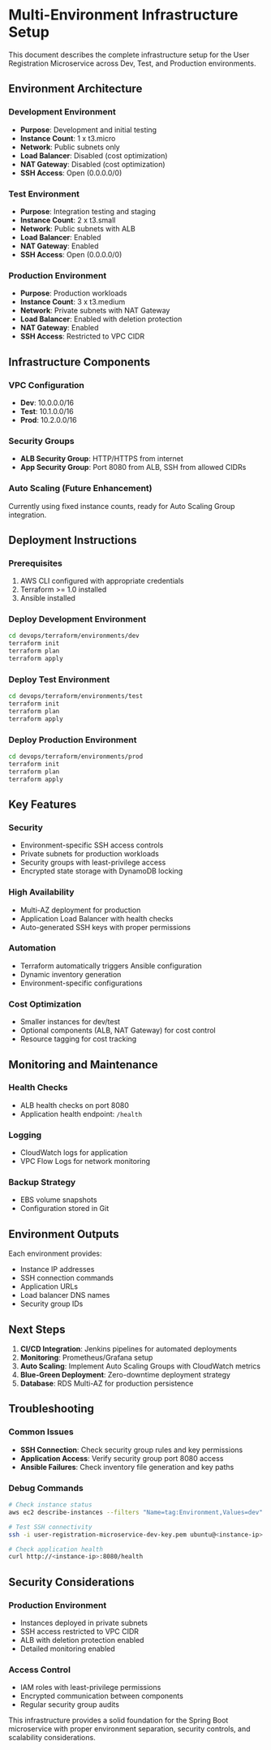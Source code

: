 # Multi-Environment Infrastructure Setup

This document describes the complete infrastructure setup for the User Registration Microservice across Dev, Test, and Production environments.

## Environment Architecture

### Development Environment
- **Purpose**: Development and initial testing
- **Instance Count**: 1 x t3.micro
- **Network**: Public subnets only
- **Load Balancer**: Disabled (cost optimization)
- **NAT Gateway**: Disabled (cost optimization)
- **SSH Access**: Open (0.0.0.0/0)

### Test Environment
- **Purpose**: Integration testing and staging
- **Instance Count**: 2 x t3.small
- **Network**: Public subnets with ALB
- **Load Balancer**: Enabled
- **NAT Gateway**: Enabled
- **SSH Access**: Open (0.0.0.0/0)

### Production Environment
- **Purpose**: Production workloads
- **Instance Count**: 3 x t3.medium
- **Network**: Private subnets with NAT Gateway
- **Load Balancer**: Enabled with deletion protection
- **NAT Gateway**: Enabled
- **SSH Access**: Restricted to VPC CIDR

## Infrastructure Components

### VPC Configuration
- **Dev**: 10.0.0.0/16
- **Test**: 10.1.0.0/16
- **Prod**: 10.2.0.0/16

### Security Groups
- **ALB Security Group**: HTTP/HTTPS from internet
- **App Security Group**: Port 8080 from ALB, SSH from allowed CIDRs

### Auto Scaling (Future Enhancement)
Currently using fixed instance counts, ready for Auto Scaling Group integration.

## Deployment Instructions

### Prerequisites
1. AWS CLI configured with appropriate credentials
2. Terraform >= 1.0 installed
3. Ansible installed

### Deploy Development Environment
```bash
cd devops/terraform/environments/dev
terraform init
terraform plan
terraform apply
```

### Deploy Test Environment
```bash
cd devops/terraform/environments/test
terraform init
terraform plan
terraform apply
```

### Deploy Production Environment
```bash
cd devops/terraform/environments/prod
terraform init
terraform plan
terraform apply
```

## Key Features

### Security
- Environment-specific SSH access controls
- Private subnets for production workloads
- Security groups with least-privilege access
- Encrypted state storage with DynamoDB locking

### High Availability
- Multi-AZ deployment for production
- Application Load Balancer with health checks
- Auto-generated SSH keys with proper permissions

### Automation
- Terraform automatically triggers Ansible configuration
- Dynamic inventory generation
- Environment-specific configurations

### Cost Optimization
- Smaller instances for dev/test
- Optional components (ALB, NAT Gateway) for cost control
- Resource tagging for cost tracking

## Monitoring and Maintenance

### Health Checks
- ALB health checks on port 8080
- Application health endpoint: `/health`

### Logging
- CloudWatch logs for application
- VPC Flow Logs for network monitoring

### Backup Strategy
- EBS volume snapshots
- Configuration stored in Git

## Environment Outputs

Each environment provides:
- Instance IP addresses
- SSH connection commands
- Application URLs
- Load balancer DNS names
- Security group IDs

## Next Steps

1. **CI/CD Integration**: Jenkins pipelines for automated deployments
2. **Monitoring**: Prometheus/Grafana setup
3. **Auto Scaling**: Implement Auto Scaling Groups with CloudWatch metrics
4. **Blue-Green Deployment**: Zero-downtime deployment strategy
5. **Database**: RDS Multi-AZ for production persistence

## Troubleshooting

### Common Issues
- **SSH Connection**: Check security group rules and key permissions
- **Application Access**: Verify security group port 8080 access
- **Ansible Failures**: Check inventory file generation and key paths

### Debug Commands
```bash
# Check instance status
aws ec2 describe-instances --filters "Name=tag:Environment,Values=dev"

# Test SSH connectivity
ssh -i user-registration-microservice-dev-key.pem ubuntu@<instance-ip>

# Check application health
curl http://<instance-ip>:8080/health
```

## Security Considerations

### Production Environment
- Instances deployed in private subnets
- SSH access restricted to VPC CIDR
- ALB with deletion protection enabled
- Detailed monitoring enabled

### Access Control
- IAM roles with least-privilege permissions
- Encrypted communication between components
- Regular security group audits

This infrastructure provides a solid foundation for the Spring Boot microservice with proper environment separation, security controls, and scalability considerations.
